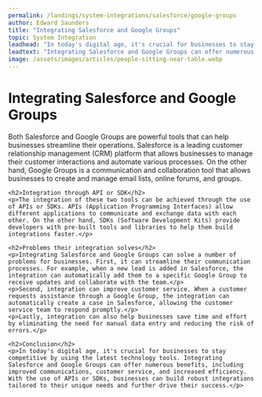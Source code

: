 ```yaml
---
permalink: /landings/system-integrations/salesforce/google-groups
author: Edward Saunders
title: "Integrating Salesforce and Google Groups"
topic: System Integration
leadhead: "In today's digital age, it's crucial for businesses to stay competitive by using the latest technology tools"
leadtext: "Integrating Salesforce and Google Groups can offer numerous benefits, including improved communications, customer service, and increased efficiency. With the use of APIs or SDKs, businesses can build robust integrations tailored to their unique needs and further drive their success."
image: /assets/images/articles/people-sitting-near-table.webp
---
```

<div class="arttext">	<h1>Integrating Salesforce and Google Groups</h1>
	<p>Both Salesforce and Google Groups are powerful tools that can help businesses streamline their operations. Salesforce is a leading customer relationship management (CRM) platform that allows businesses to manage their customer interactions and automate various processes. On the other hand, Google Groups is a communication and collaboration tool that allows businesses to create and manage email lists, online forums, and groups.</p>

	<h2>Integration through API or SDK</h2>
	<p>The integration of these two tools can be achieved through the use of APIs or SDKs. APIs (Application Programming Interfaces) allow different applications to communicate and exchange data with each other. On the other hand, SDKs (Software Development Kits) provide developers with pre-built tools and libraries to help them build integrations faster.</p>

	<h2>Problems their integration solves</h2>
	<p>Integrating Salesforce and Google Groups can solve a number of problems for businesses. First, it can streamline their communication processes. For example, when a new lead is added in Salesforce, the integration can automatically add them to a specific Google Group to receive updates and collaborate with the team.</p>
	<p>Second, integration can improve customer service. When a customer requests assistance through a Google Group, the integration can automatically create a case in Salesforce, allowing the customer service team to respond promptly.</p>
	<p>Lastly, integration can also help businesses save time and effort by eliminating the need for manual data entry and reducing the risk of errors.</p>

	<h2>Conclusion</h2>
	<p>In today's digital age, it's crucial for businesses to stay competitive by using the latest technology tools. Integrating Salesforce and Google Groups can offer numerous benefits, including improved communications, customer service, and increased efficiency. With the use of APIs or SDKs, businesses can build robust integrations tailored to their unique needs and further drive their success.</p>
</div>